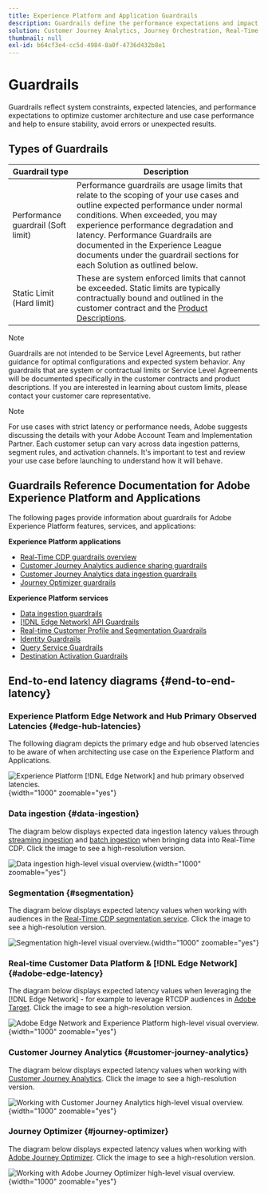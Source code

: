 ```yaml
---
title: Experience Platform and Application Guardrails 
description: Guardrails define the performance expectations and impact for the components and services within Adobe Experience Platform and Applications
solution: Customer Journey Analytics, Journey Orchestration, Real-Time Customer Data Platform
thumbnail: null
exl-id: b64cf3e4-cc5d-4984-8a0f-4736d432b8e1
---
```


# Guardrails

Guardrails reflect system constraints, expected latencies, and performance expectations to optimize customer architecture and use case performance and help to ensure stability, avoid errors or unexpected results.

## Types of Guardrails

| Guardrail type | Description |
|---|---|
| Performance guardrail (Soft limit) | Performance guardrails are usage limits that relate to the scoping of your use cases and outline expected performance under normal conditions. When exceeded, you may experience performance degradation and latency. Performance Guardrails are documented in the Experience League documents under the guardrail sections for each Solution as outlined below.|
| Static Limit (Hard limit) | These are system enforced limits that cannot be exceeded. Static limits are typically contractually bound and outlined in the customer contract and the [Product Descriptions](https://helpx.adobe.com/legal/product-descriptions.html).|

>[!NOTE]
>
> Guardrails are not intended to be Service Level Agreements, but rather guidance for optimal configurations and expected system behavior. Any guardrails that are system or contractual limits or Service Level Agreements will be documented specifically in the customer contracts and product descriptions. If you are interested in learning about custom limits, please contact your customer care representative.

>[!NOTE]
>
> For use cases with strict latency or performance needs, Adobe suggests discussing the details with your Adobe Account Team and Implementation Partner. Each customer setup can vary across data ingestion patterns, segment rules, and activation channels. It's important to test and review your use case before launching to understand how it will behave.

## Guardrails Reference Documentation for Adobe Experience Platform and Applications

The following pages provide information about guardrails for Adobe Experience Platform features, services, and applications:

**Experience Platform applications**

* [Real-Time CDP guardrails overview](https://experienceleague.adobe.com/docs/experience-platform/rtcdp/guardrails/overview.html)
* [Customer Journey Analytics audience sharing guardrails](https://experienceleague.adobe.com/docs/analytics-platform/using/cja-components/audiences/publish.html#latency)
* [Customer Journey Analytics data ingestion guardrails](https://experienceleague.adobe.com/docs/experience-platform/sources/connectors/adobe-applications/analytics.html#what-is-the-expected-latency-for-analytics-data-on-platform%3F)
* [Journey Optimizer guardrails](https://experienceleague.adobe.com/docs/journey-optimizer/using/get-started/guardrails.html)

**Experience Platform services**

* [Data ingestion guardrails](https://experienceleague.adobe.com/docs/experience-platform/ingestion/guardrails.html)
* [[!DNL Edge Network] API Guardrails](https://experienceleague.adobe.com/docs/experience-platform/edge-network-server-api/guardrails.html)
* [Real-time Customer Profile and Segmentation Guardrails](https://experienceleague.adobe.com/docs/experience-platform/profile/guardrails.html)
* [Identity Guardrails](https://experienceleague.adobe.com/docs/experience-platform/identity/guardrails.html?lang=en)
* [Query Service Guardrails](https://experienceleague.adobe.com/docs/experience-platform/query/guardrails.html?lang=en)
* [Destination Activation Guardrails](https://experienceleague.adobe.com/docs/experience-platform/destinations/guardrails.html)

## End-to-end latency diagrams {#end-to-end-latency}

### Experience Platform Edge Network and Hub Primary Observed Latencies {#edge-hub-latencies}

The following diagram depicts the primary edge and hub observed latencies to be aware of when architecting use case on the Experience Platform and Applications. 

![Experience Platform [!DNL Edge Network] and hub primary observed latencies.](/help/blueprints/experience-platform/deployment/assets/aep_edge_hub_latency_v1.svg "Experience Platform Edge Network and hub primary observed latencies"){width="1000" zoomable="yes"}

### Data ingestion {#data-ingestion}

The diagram below displays expected data ingestion latency values through [streaming ingestion](https://experienceleague.adobe.com/docs/experience-platform/ingestion/streaming/overview.html) and [batch ingestion](https://experienceleague.adobe.com/docs/experience-platform/ingestion/batch/getting-started.html?lang=en) when bringing data into Real-Time CDP. Click the image to see a high-resolution version.

![Data ingestion high-level visual overview.](/help/blueprints/experience-platform/deployment/assets/aep_data_flow_guardrails.svg "Data ingestion high-level visual overview and latency values"){width="1000" zoomable="yes"}

### Segmentation {#segmentation}

The diagram below displays expected latency values when working with audiences in the [Real-Time CDP segmentation service](https://experienceleague.adobe.com/docs/experience-platform/segmentation/home.html). Click the image to see a high-resolution version.

![Segmentation high-level visual overview.](/help/blueprints/experience-platform/deployment/assets/segmentation_guardrails.svg "Segmentation high-level visual overview and latency values"){width="1000" zoomable="yes"}

### Real-time Customer Data Platform & [!DNL Edge Network] {#adobe-edge-latency}

The diagram below displays expected latency values when leveraging the [!DNL Edge Network] - for example to leverage RTCDP audiences in [Adobe Target](https://experienceleague.adobe.com/docs/experience-platform/destinations/catalog/personalization/adobe-target-connection.html?lang=en). Click the image to see a high-resolution version.

![Adobe Edge Network and Experience Platform high-level visual overview.](/help/blueprints/experience-platform/deployment/assets/RTCDP_Edge_guardrails.svg "Exporting audiences to Adobe Target high-level visual overview and latency"){width="1000" zoomable="yes"}

### Customer Journey Analytics {#customer-journey-analytics}

The diagram below displays expected latency values when working with [Customer Journey Analytics](https://experienceleague.adobe.com/docs/analytics-platform/using/cja-overview/cja-overview.html?lang=en). Click the image to see a high-resolution version.

![Working with Customer Journey Analytics high-level visual overview.](/help/blueprints/experience-platform/deployment/assets/CJA_guardrails.svg "Working with Customer Journey Analytics high-level visual overview and latency values"){width="1000" zoomable="yes"}

### Journey Optimizer {#journey-optimizer}

The diagram below displays expected latency values when working with [Adobe Journey Optimizer](https://experienceleague.adobe.com/docs/journey-optimizer/using/get-started/get-started.html?lang=en). Click the image to see a high-resolution version.

![Working with Adobe Journey Optimizer high-level visual overview.](/help/blueprints/experience-platform/deployment/assets/AJO_guardrails.svg "Working with Adobe Journey Optimizer high-level visual overview and latency values"){width="1000" zoomable="yes"}